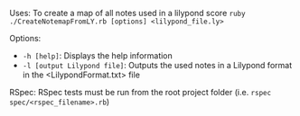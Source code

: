 Uses: To create a map of all notes used in a lilypond score
`ruby ./CreateNotemapFromLY.rb [options] <lilypond_file.ly>`

Options:
- `-h [help]`: Displays the help information
- `-l [output Lilypond file]`: Outputs the used notes in a Lilypond format in the <LilypondFormat.txt> file


RSpec: RSpec tests must be run from the root project folder (i.e. `rspec spec/<rspec_filename>.rb`)


